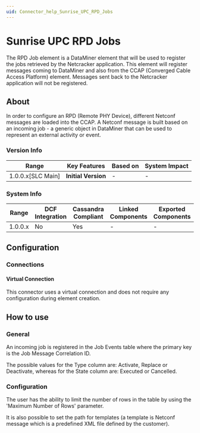 ```yaml
---
uid: Connector_help_Sunrise_UPC_RPD_Jobs
---
```


# Sunrise UPC RPD Jobs

The RPD Job element is a DataMiner element that will be used to register the jobs retrieved by the Netcracker application. This element will register messages coming to DataMiner and also from the CCAP (Converged Cable Access Platform) element. Messages sent back to the Netcracker application will not be registered.

## About

In order to configure an RPD (Remote PHY Device), different Netconf messages are loaded into the CCAP. A Netconf message is built based on an incoming job - a generic object in DataMiner that can be used to represent an external activity or event.

### Version Info

| **Range**           | **Key Features**    | **Based on** | **System Impact** |
|---------------------|---------------------|--------------|-------------------|
| 1.0.0.x\[SLC Main\] | **Initial Version** | \-           | \-                |

### System Info

| **Range** | **DCF Integration** | **Cassandra Compliant** | **Linked Components** | **Exported Components** |
|-----------|---------------------|-------------------------|-----------------------|-------------------------|
| 1.0.0.x   | No                  | Yes                     | \-                    | \-                      |

## Configuration

### Connections

#### Virtual Connection

This connector uses a virtual connection and does not require any configuration during element creation.

## How to use

### General

An incoming job is registered in the Job Events table where the primary key is the Job Message Correlation ID.

The possible values for the Type column are: Activate, Replace or Deactivate, whereas for the State column are: Executed or Cancelled.

### Configuration

The user has the ability to limit the number of rows in the table by using the 'Maximum Number of Rows' parameter.

It is also possible to set the path for templates (a template is Netconf message which is a predefined XML file defined by the customer).
